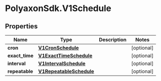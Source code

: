 # PolyaxonSdk.V1Schedule

## Properties
Name | Type | Description | Notes
------------ | ------------- | ------------- | -------------
**cron** | [**V1CronSchedule**](V1CronSchedule.md) |  | [optional] 
**exact_time** | [**V1ExactTimeSchedule**](V1ExactTimeSchedule.md) |  | [optional] 
**interval** | [**V1IntervalSchedule**](V1IntervalSchedule.md) |  | [optional] 
**repeatable** | [**V1RepeatableSchedule**](V1RepeatableSchedule.md) |  | [optional] 


